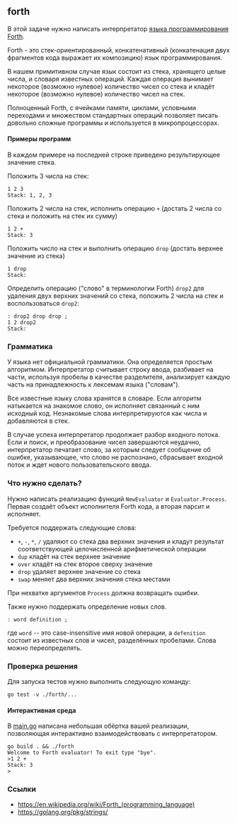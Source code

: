 ## forth

В этой задаче нужно написать интерпретатор [языка программирования Forth](https://en.wikipedia.org/wiki/Forth_(programming_language)).

Forth - это стек-ориентированный, конкатенативный (конкатенация двух фрагментов кода выражает их композицию) язык программирования.

В нашем примитивном случае язык состоит из стека, хранящего целые числа, и словаря известных операций.
Каждая операция вынимает некоторое (возможно нулевое) количество чисел со стека и кладёт некоторое (возможно нулевое) количество чисел на стек.

Полноценный Forth, с ячейками памяти, циклами, условными переходами и множеством стандартных операций
позволяет писать довольно сложные программы и используется в микропроцессорах.

#### Примеры программ

В каждом примере на последней строке приведено результирующее значение стека.

Положить 3 числа на стек:
```
1 2 3
Stack: 1, 2, 3
```

Положить 2 числа на стек, исполнить операцию `+` (достать 2 числа со стека и положить на стек их сумму)
```
1 2 +
Stack: 3
```

Положить число на стек и выполнить операцию `drop` (достать верхнее значение из стека)
```
1 drop
Stack:
```

Определить операцию ("слово" в терминологии Forth) `drop2` для удаления двух верхних значений со стека,
положить 2 числа на стек и воспользоваться `drop2`:
```
: drop2 drop drop ;
1 2 drop2
Stack: 
```

### Грамматика

У языка нет официальной грамматики.
Она определяется простым алгоритмом.
Интерпретатор считывает строку ввода,
разбивает на части, используя пробелы в качестве разделителя,
анализирует каждую часть на принадлежность к лексемам языка ("словам").

Все известные языку слова хранятся в словаре.
Если алгоритм натыкается на знакомое слово, он исполняет связанный с ним исходный код.
Незнакомые слова интерпретируются как числа и добавляются в стек.

В случае успеха интерпретатор продолжает разбор входного потока.
Если и поиск, и преобразование чисел завершаются неудачно,
интерпретатор печатает слово, за которым следует сообщение об ошибке, указывающее, что слово не распознано,
сбрасывает входной поток и ждет нового пользовательского ввода.

### Что нужно сделать?

Нужно написать реализацию функций `NewEvaluator` и `Evaluator.Process`.
Первая создаёт объект исполнителя Forth кода, а вторая парсит и исполняет.

Требуется поддержать следующие слова:
* `+`, `-`, `*`, `/` удаляют со стека два верхних значения и кладут результат соответствующей целочисленной арифметической операции
* `dup` кладёт на стек верхнее значение
* `over` кладёт на стек второе сверху значение
* `drop` удаляет верхнее значение со стека
* `swap` меняет два верхних значения стека местами

При нехватке аргументов `Process` должна возвращать ошибки.

Также нужно поддержать определение новых слов.
```
: word definition ;
```
где `word` -- это case-insensitive имя новой операции,
а `defenition` состоит из известных слов и чисел, разделённых пробелами.
Слова можно переопределять.

### Проверка решения

Для запуска тестов нужно выполнить следующую команду:
```
go test -v ./forth/...
```

#### Интерактивная среда

В [main.go](./main.go) написана небольшая обёртка вашей реализации,
позволяющая интерактивно взаимодействовать с интерпретатором.
```
go build . && ./forth
Welcome to Forth evaluator! To exit type "bye".
>1 2 +
Stack: 3
>
```

### Ссылки

* https://en.wikipedia.org/wiki/Forth_(programming_language)
* https://golang.org/pkg/strings/
